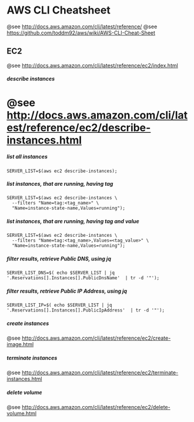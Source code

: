 # AWS CLI Cheatsheet

@see http://docs.aws.amazon.com/cli/latest/reference/
@see https://github.com/toddm92/aws/wiki/AWS-CLI-Cheat-Sheet




## EC2
@see http://docs.aws.amazon.com/cli/latest/reference/ec2/index.html

##### describe instances
# @see http://docs.aws.amazon.com/cli/latest/reference/ec2/describe-instances.html

##### list all instances
```shell
SERVER_LIST=$(aws ec2 describe-instances);
```

##### list instances, that are running, having tag
```shell
SERVER_LIST=$(aws ec2 describe-instances \
  --filters "Name=tag:<tag_name>" \
  "Name=instance-state-name,Values=running");
```

##### list instances, that are running, having tag and value
```shell
SERVER_LIST=$(aws ec2 describe-instances \
  --filters "Name=tag:<tag_name>,Values=<tag_value>" \
  "Name=instance-state-name,Values=running");
```

##### filter results, retrieve Public DNS, using jq
```shell
SERVER_LIST_DNS=$( echo $SERVER_LIST | jq '.Reservations[].Instances[].PublicDnsName'  | tr -d '"');
```

##### filter results, retrieve Public IP Address, using jq
```shell
SERVER_LIST_IP=$( echo $SERVER_LIST | jq '.Reservations[].Instances[].PublicIpAddress'  | tr -d '"');
```

##### create instances
@see http://docs.aws.amazon.com/cli/latest/reference/ec2/create-image.html

##### terminate instances
@see http://docs.aws.amazon.com/cli/latest/reference/ec2/terminate-instances.html

##### delete volume
@see http://docs.aws.amazon.com/cli/latest/reference/ec2/delete-volume.html